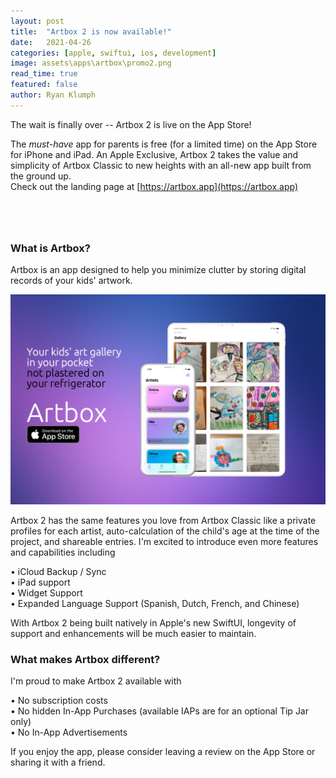 ```yaml
---
layout: post
title:  "Artbox 2 is now available!"
date:   2021-04-26
categories: [apple, swiftui, ios, development]
image: assets\apps\artbox\promo2.png
read_time: true
featured: false
author: Ryan Klumph
---
```

The wait is finally over -- Artbox 2 is live on the App Store!

The *must-have* app for parents is free (for a limited time) on the App Store for iPhone and iPad. An Apple Exclusive, Artbox 2 takes the value and simplicity of Artbox Classic to new heights with an all-new app built from the ground up.  
Check out the landing page at [https://artbox.app](https://artbox.app)

<a href="https://apps.apple.com/us/app/artbox-2/id1557964462" style="display:inline-block;overflow:hidden;background:url(https://linkmaker.itunes.apple.com/en-us/badge-lrg.svg?releaseDate=2020-07-01&kind=iossoftware&bubble=ios_apps) no-repeat;width:135px;height:40px;"></a>

### What is Artbox?
Artbox is an app designed to help you minimize clutter by storing digital records of your kids' artwork.

![](/assets/apps/artbox/promo3.jpeg)

Artbox 2 has the same features you love from Artbox Classic like a private profiles for each artist, auto-calculation of the child's age at the time of the project, and shareable entries. I'm excited to introduce even more features and capabilities including

• iCloud Backup / Sync  
• iPad support  
• Widget Support  
• Expanded Language Support (Spanish, Dutch, French, and Chinese)  

With Artbox 2 being built natively in Apple's new SwiftUI, longevity of support and enhancements will be much easier to maintain.

### What makes Artbox different?
I'm proud to make Artbox 2 available with

• No subscription costs  
• No hidden In-App Purchases (available IAPs are for an optional Tip Jar only)  
• No In-App Advertisements  

If you enjoy the app, please consider leaving a review on the App Store or sharing it with a friend.

<a href="https://apps.apple.com/us/app/artbox-2/id1557964462" style="display:inline-block;overflow:hidden;background:url(https://linkmaker.itunes.apple.com/en-us/badge-lrg.svg?releaseDate=2020-07-01&kind=iossoftware&bubble=ios_apps) no-repeat;width:135px;height:40px;"></a>
